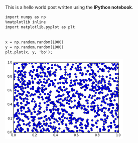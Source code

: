 
This is a hello world post written using the **IPython notebook**.


    import numpy as np
    %matplotlib inline
    import matplotlib.pyplot as plt


    x = np.random.random(1000)
    y = np.random.random(1000)
    plt.plot(x, y, 'bo');


![png](2014-11-12-hello-world-notebook_files/2014-11-12-hello-world-notebook_2_0.png)

